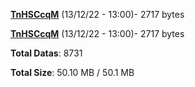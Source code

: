 [**TnHSCcqM**](/data/TnHSCcqM.txt) (13/12/22 - 13:00)- 2717 bytes

[**TnHSCcqM**](/data/TnHSCcqM.txt) (13/12/22 - 13:00)- 2717 bytes

**Total Datas**: 8731

**Total Size**: 50.10 MB / 50.1 MB